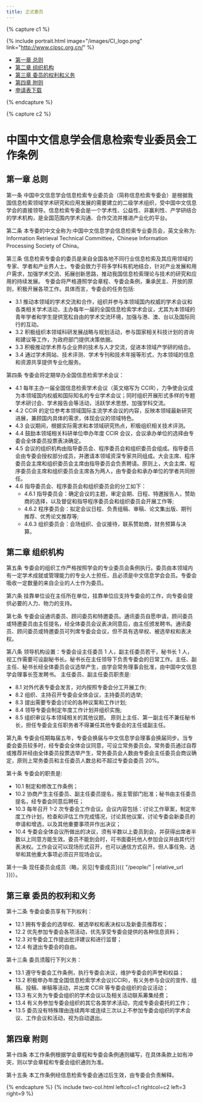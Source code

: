 ```yaml
---
title: 正式委员
---
```


{% capture c1 %}

{% include portrait.html image="/images/CI_logo.png" link="http://www.cipsc.org.cn/" %}

<div class="sticky_sidebar">
  <ul class="no-padding margin-left-10 organizers-type-list hidden-xs" id="sidebar-nav">
    <li class=""><a href="#第一章-总则">第一章 总则</a></li>
    <li class=""><a href="#第二章-组织机构">第二章 组织机构</a></li>
    <li class=""><a href="#第三章-委员的权利和义务">第三章 委员的权利和义务</a></li>
    <li class=""><a href="#第四章-附则">第四章 附则</a></li>
    <li class=""><a href="./信息检索专委会委员申请表.doc">申请表下载</a></li>

  </ul>
</div>

{% endcapture %}

{% capture c2 %}

# 中国中文信息学会信息检索专业委员会工作条例

## 第一章 总则

第一条 中国中文信息学会信息检索专业委员会（简称信息检索专委会）是根据我国信息检索领域学术研究和应用发展的需要建立的二级学术组织，受中国中文信息学会的直接领导。信息检索专委会是一个学术性、公益性、非赢利性、产学研结合的学术机构，是全国范围内学术沟通、合作交流并推进产业化的平台。

第二条 本专委的中文全称为:中国中文信息学会信息检索专业委员会，英文全称为: Information Retrieval Technical Committee，Chinese Information Processing Society of China。

第三条 信息检索专委会的委员是来自全国各地不同行业信息检索及其应用领域的专家、学者和产业界人士。专委会致力于将多学科有机地结合，针对产业发展和用户需求，加强学术交流、拓展创新思路，推动我国信息检索理论与技术的研究和应用的持续发展。
专委会将严格遵照学会章程、专委会条例，秉承民主、开放的原则，积极开展各项工作。具体而言，专委会的任务包括:

- 3.1 推动本领域的学术交流和合作，组织并参与本领域国内权威的学术会议和各类相关学术活动，主办每年一届的全国信息检索学术会议，尤其为本领域的青年学者和学生提供宽松自由的学术交流环境，加强与港、澳、台以及国际同行的互动。
- 3.2 积极组织本领域科研发展战略与规划活动，参与国家相关科技计划的咨询和建议等工作，为政府部门提供决策依据。
- 3.3 积极推动学术界与企业界的技术与人才交流，促进本领域产学研的结合。
- 3.4 通过学术网站、技术评测、学术专刊和技术年报等形式，为本领域的信息和资源共享提供专业化服务。

第四条 专委会将定期举办全国信息检索学术会议：

- 4.1 每年主办一届全国信息检索学术会议（英文缩写为 CCIR），力争使会议成为本领域国内权威和国际知名的专业学术会议；同时组织开展形式多样的专题学术研讨会、学术报告会等活动，活跃学术思想，加强学科交流。
- 4.2 CCIR 的定位参考本领域国际主流学术会议的内容，反映本领域最新研究进展，兼顾国内具体的需求，体现会议的领域特色。
- 4.3 会议期间，根据实际需求和本领域研究热点，积极组织相关技术评测。
- 4.4 鼓励本领域相关科研单位申办年度 CCIR 会议，会议承办单位的选择由专委会全体委员投票表决确定。
- 4.5 会议的组织机构由指导委员会、程序委员会和组织委员会组成。指导委员会由专委会授权部分成员，并邀请本领域资深专家共同组成。大会主席、程序委员会主席和组织委员会主席由指导委员会负责聘请。原则上，大会主席、程序委员会主席和组织委员会主席各为两人，由专委会和承办单位的学者共同担任。
- 4.6 指导委员会、程序委员会和组织委员会的分工如下：
  - 4.6.1 指导委员会：确定会议的主题，审定会期、日程、特邀报告人，赞助商的选择，以及督促和指导程序委员会和组织委员会开展工作等;
  - 4.6.2 程序委员会：拟定会议日程、负责组稿、审稿、论文集出版、期刊推荐、优秀论文推荐等;
  - 4.6.3 组织委员会：会场组织、会议接待，联系赞助商，财务预算与决算。

## 第二章 组织机构

第五条 专委会的组织工作严格按照学会的专业委员会条例执行。委员由本领域内有一定学术成就或管理能力的专业人士担任，且必须是中文信息学会会员。专委会吸收一定数量的来自企业的人士作为委员。

第六条 挂靠单位设在主任所在单位，挂靠单位应支持专委会的工作，向专委会提供必要的人力、物力的支持。

第七条 专委会设通讯委员、顾问委员和特邀委员。通讯委员自愿申请，顾问委员或特邀委员由主任提名，经全体委员会议表决同意后，由主任颁发聘书。通讯委员、顾问委员或特邀委员可列席专委会会议，但不具有选举权、被选举权和表决权。

第八条 领导机构设置：专委会设主任委员 1 人，副主任委员若干，秘书长 1 人，视工作需要可设副秘书长。秘书长在主任领导下负责专委会的日常工作。主任、副主任、秘书长经全体委员会议选举产生，由学会常务理事会批准，由中国中文信息学会理事长签发聘书。
主任委员、副主任委员职责是:

- 8.1 对外代表专委会发言，对内按照专委会分工开展工作;
- 8.2 组织、主持召开专委会全体会议，主持委员的选举;
- 8.3 提出需要专委会讨论的各种议案和工作计划;
- 8.4 领导专委会制定年度工作计划并组织实施;
- 8.5 组织审议与本领域相关的其他议题。
  原则上主任、第一副主任不兼任秘书长，担任专委会主任职务者不得兼任其他专委会的主任或副主任。

第九条 专委会任期每届五年，专委会换届与中文信息学会理事会换届同步。当专委会委员较多时，经专委会全体会议同意，可设立常务委员会。常务委员通过自荐或推荐并经由全体委员投票选举产生，常务委员会人数由专委会主任委员会商议确定，原则上常务委员和主任委员人数总和不超过专委会委员 20%。

第十条 专委会的职责是:

- 10.1 制定和修改工作条例；
- 10.2 协商产生主任委员、副主任委员提名，报主管部门批准；秘书由主任委员提名，经专委会同意后聘任；
- 10.3 每年召开 1-2 次专委会工作会议。会议内容包括：讨论工作草案，制定年度工作计划，检查和评估工作完成情况，讨论其他议案，讨论专委会新委员的申请和增选，以及其他重要事项并作出决议；
- 10.4 专委会全体会议所做出的决议，须有半数以上委员到会，并获得出席者半数以上同意方能生效。委员不能到会时，可书面委托他人参加会议并由其代行表决权。工作会议可以现场形式召开，也可以通信方式召开。但人事任免、选举和其他重大事项必须召开现场会议。

第十一条 现任委员会成员（略，另见[专委成员]({{ "/people/" | relative_url }})）。

## 第三章 委员的权利和义务

第十二条 专委会委员享有下列权利：

- 12.1 拥有专委会的选举权、被选举权和表决权以及新委员推荐权；
- 12.2 优先参加专委会各项活动，优先享受专委会提供的各种信息资料；
- 12.3 对专委会工作提出批评建议和进行监督；
- 12.4 有退出专委会的自由。

第十三条 委员须履行下列义务：

- 13.1 遵守专委会工作条例，执行专委会决议，维护专委会的声誉和权益；
- 13.2 积极申办年度全国信息检索学术会议(CCIR)，有义务参与会议的宣传、组稿、投稿、审稿等活动，并出席 CCIR 等专委会组织的会议活动；
- 13.3 有义务为专委会组织的学术会议以及相关活动联系筹集经费；
- 13.4 有义务参加专委会组织的其它各类学术活动，完成专委会委托的工作；
- 13.5 委员没有特殊理由连续两年或连续三次以上不参加专委会组织的学术会议、工作会议和活动，视为自动退出。

## 第四章 附则

第十四条 本工作条例根据学会章程和专委会条例通则编写，在具体条款上如有冲突，则以学会章程和专委会组织通则为准。

第十五条 本工作条例经信息检索专委会通过后生效，由专委会负责解释。

{% endcapture %}
{% include two-col.html leftcol=c1 rightcol=c2 left=3 right=9 %}
